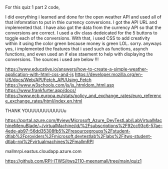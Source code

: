 For this quiz 1 part 2 code,

I did everything i learned and done for the open weather API and used all of that infomration to put in thie currency conversions. I got the API URL and implemented that. I have also got the data from the currency API so that the conversions are correct. I used a div class dedeicated for the 5 buttons to toggle each of the conversions. With that, i used CSS to add creativity within it using the color green because money is green LOL. sorry. anyways yes, i implemented the features that i used such as functions, asynch functions, and even used an if else staement to help with displaying the conversions. The sources i used are below !!!



https://www.educative.io/answers/how-to-create-a-simple-weather-application-with-html-css-and-js
https://developer.mozilla.org/en-US/docs/Web/API/Fetch_API/Using_Fetch
https://www.w3schools.com/js/js_htmldom_html.asp
https://www.frankfurter.app/docs/
https://www.ecb.europa.eu/stats/policy_and_exchange_rates/euro_reference_exchange_rates/html/index.en.html


THANK YOUUUUUUUUUUUu


https://portal.azure.com/#view/Microsoft_Azure_DevTestLab/LabVirtualMachineMenuBlade/~/virtualMachine/id/%2Fsubscriptions%2F92cc93c6-57ae-4ede-ab97-56dd35308fb5%2Fresourcegroups%2Fstudent-dtlab%2Fproviders%2Fmicrosoft.devtestlab%2Flabs%2Fitws-student-dtlab-rpi%2Fvirtualmachines%2FmallmRPI

mallmrpi.eastus.cloudapp.azure.com

https://github.com/RPI-ITWS/itws2110-meenamall/tree/main/quiz1
